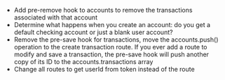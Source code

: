 - Add pre-remove hook to accounts to remove the transactions associated with that account
- Determine what happens when you create an account: do you get a default checking account or just a blank user account?
- Remove the pre-save hook for transactions, move the accounts.push() operation to the create transaction route.  If you ever add a route to modify and save a transaction, the pre-save hook will push another copy of its ID to the accounts.transactions array
- Change all routes to get userId from token instead of the route